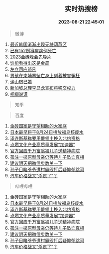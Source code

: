 <div align="center"><h2>实时热搜榜</h2><h4>2023-08-21 22:45:01</h4></div>

> 微博  

1. [最近韩国渐渐出现无糖葫芦区](https://s.weibo.com/weibo?q=%E6%9C%80%E8%BF%91%E9%9F%A9%E5%9B%BD%E6%B8%90%E6%B8%90%E5%87%BA%E7%8E%B0%E6%97%A0%E7%B3%96%E8%91%AB%E8%8A%A6%E5%8C%BA&t=31&band_rank=1&Refer=top)<br />
2. [已有152例猴痘病例死亡](https://s.weibo.com/weibo?q=%23%E5%B7%B2%E6%9C%89152%E4%BE%8B%E7%8C%B4%E7%97%98%E7%97%85%E4%BE%8B%E6%AD%BB%E4%BA%A1%23&t=31&band_rank=2&Refer=top)<br />
3. [2023金砖峰会先导片](https://s.weibo.com/weibo?q=%232023%E9%87%91%E7%A0%96%E5%B3%B0%E4%BC%9A%E5%85%88%E5%AF%BC%E7%89%87%23&t=31&band_rank=3&Refer=top)<br />
4. [谁能看得出这是金晨](https://s.weibo.com/weibo?q=%23%E8%B0%81%E8%83%BD%E7%9C%8B%E5%BE%97%E5%87%BA%E8%BF%99%E6%98%AF%E9%87%91%E6%99%A8%23&t=31&band_rank=4&Refer=top)<br />
5. [左立回应怒吼](https://s.weibo.com/weibo?q=%23%E5%B7%A6%E7%AB%8B%E5%9B%9E%E5%BA%94%E6%80%92%E5%90%BC%23&t=31&band_rank=5&Refer=top)<br />
6. [男孩在柬埔寨坠亡身上刻着被害冤枉](https://s.weibo.com/weibo?q=%23%E7%94%B7%E5%AD%A9%E5%9C%A8%E6%9F%AC%E5%9F%94%E5%AF%A8%E5%9D%A0%E4%BA%A1%E8%BA%AB%E4%B8%8A%E5%88%BB%E7%9D%80%E8%A2%AB%E5%AE%B3%E5%86%A4%E6%9E%89%23&t=31&band_rank=6&Refer=top)<br />
7. [涂山璟已婚](https://s.weibo.com/weibo?q=%23%E6%B6%82%E5%B1%B1%E7%92%9F%E5%B7%B2%E5%A9%9A%23&t=31&band_rank=7&Refer=top)<br />
8. [新加坡总理李显龙宣布将移交权力](https://s.weibo.com/weibo?q=%23%E6%96%B0%E5%8A%A0%E5%9D%A1%E6%80%BB%E7%90%86%E6%9D%8E%E6%98%BE%E9%BE%99%E5%AE%A3%E5%B8%83%E5%B0%86%E7%A7%BB%E4%BA%A4%E6%9D%83%E5%8A%9B%23&t=31&band_rank=8&Refer=top)<br />
9. [相柳说谎](https://s.weibo.com/weibo?q=%23%E7%9B%B8%E6%9F%B3%E8%AF%B4%E8%B0%8E%23&t=31&band_rank=9&Refer=top)<br />

> 知乎  


> 百度  

1. [金砖国家是守望相助的大家庭](https://www.baidu.com/s?wd=%E9%87%91%E7%A0%96%E5%9B%BD%E5%AE%B6%E6%98%AF%E5%AE%88%E6%9C%9B%E7%9B%B8%E5%8A%A9%E7%9A%84%E5%A4%A7%E5%AE%B6%E5%BA%AD&sa=fyb_news&rsv_dl=fyb_news)<br />
2. [日本最早将于8月24日排放福岛核废水](https://www.baidu.com/s?wd=%E6%97%A5%E6%9C%AC%E6%9C%80%E6%97%A9%E5%B0%86%E4%BA%8E8%E6%9C%8824%E6%97%A5%E6%8E%92%E6%94%BE%E7%A6%8F%E5%B2%9B%E6%A0%B8%E5%BA%9F%E6%B0%B4&sa=fyb_news&rsv_dl=fyb_news)<br />
3. [泽连斯基称要用俄领土换入北约资格](https://www.baidu.com/s?wd=%E6%B3%BD%E8%BF%9E%E6%96%AF%E5%9F%BA%E7%A7%B0%E8%A6%81%E7%94%A8%E4%BF%84%E9%A2%86%E5%9C%9F%E6%8D%A2%E5%85%A5%E5%8C%97%E7%BA%A6%E8%B5%84%E6%A0%BC&sa=fyb_news&rsv_dl=fyb_news)<br />
4. [点燃文化产业高质量发展“加速器”](https://www.baidu.com/s?wd=%E7%82%B9%E7%87%83%E6%96%87%E5%8C%96%E4%BA%A7%E4%B8%9A%E9%AB%98%E8%B4%A8%E9%87%8F%E5%8F%91%E5%B1%95%E2%80%9C%E5%8A%A0%E9%80%9F%E5%99%A8%E2%80%9D&sa=fyb_news&rsv_dl=fyb_news)<br />
5. [官方回应千万富翁被儿子送精神病院](https://www.baidu.com/s?wd=%E5%AE%98%E6%96%B9%E5%9B%9E%E5%BA%94%E5%8D%83%E4%B8%87%E5%AF%8C%E7%BF%81%E8%A2%AB%E5%84%BF%E5%AD%90%E9%80%81%E7%B2%BE%E7%A5%9E%E7%97%85%E9%99%A2&sa=fyb_news&rsv_dl=fyb_news)<br />
6. [孤注一掷原型母亲仍等待儿子坠亡真相](https://www.baidu.com/s?wd=%E5%AD%A4%E6%B3%A8%E4%B8%80%E6%8E%B7%E5%8E%9F%E5%9E%8B%E6%AF%8D%E4%BA%B2%E4%BB%8D%E7%AD%89%E5%BE%85%E5%84%BF%E5%AD%90%E5%9D%A0%E4%BA%A1%E7%9C%9F%E7%9B%B8&sa=fyb_news&rsv_dl=fyb_news)<br />
7. [建议明天把微信步数关一下](https://www.baidu.com/s?wd=%E5%BB%BA%E8%AE%AE%E6%98%8E%E5%A4%A9%E6%8A%8A%E5%BE%AE%E4%BF%A1%E6%AD%A5%E6%95%B0%E5%85%B3%E4%B8%80%E4%B8%8B&sa=fyb_news&rsv_dl=fyb_news)<br />
8. [孙子目睹爷爷遭村霸殴打后疑抑郁跳河](https://www.baidu.com/s?wd=%E5%AD%99%E5%AD%90%E7%9B%AE%E7%9D%B9%E7%88%B7%E7%88%B7%E9%81%AD%E6%9D%91%E9%9C%B8%E6%AE%B4%E6%89%93%E5%90%8E%E7%96%91%E6%8A%91%E9%83%81%E8%B7%B3%E6%B2%B3&sa=fyb_news&rsv_dl=fyb_news)<br />
9. [汽车价格战又“杀疯了”？](https://www.baidu.com/s?wd=%E6%B1%BD%E8%BD%A6%E4%BB%B7%E6%A0%BC%E6%88%98%E5%8F%88%E2%80%9C%E6%9D%80%E7%96%AF%E4%BA%86%E2%80%9D%EF%BC%9F&sa=fyb_news&rsv_dl=fyb_news)<br />

> 哔哩哔哩  

1. [金砖国家是守望相助的大家庭](https://www.baidu.com/s?wd=%E9%87%91%E7%A0%96%E5%9B%BD%E5%AE%B6%E6%98%AF%E5%AE%88%E6%9C%9B%E7%9B%B8%E5%8A%A9%E7%9A%84%E5%A4%A7%E5%AE%B6%E5%BA%AD&sa=fyb_news&rsv_dl=fyb_news)<br />
2. [日本最早将于8月24日排放福岛核废水](https://www.baidu.com/s?wd=%E6%97%A5%E6%9C%AC%E6%9C%80%E6%97%A9%E5%B0%86%E4%BA%8E8%E6%9C%8824%E6%97%A5%E6%8E%92%E6%94%BE%E7%A6%8F%E5%B2%9B%E6%A0%B8%E5%BA%9F%E6%B0%B4&sa=fyb_news&rsv_dl=fyb_news)<br />
3. [泽连斯基称要用俄领土换入北约资格](https://www.baidu.com/s?wd=%E6%B3%BD%E8%BF%9E%E6%96%AF%E5%9F%BA%E7%A7%B0%E8%A6%81%E7%94%A8%E4%BF%84%E9%A2%86%E5%9C%9F%E6%8D%A2%E5%85%A5%E5%8C%97%E7%BA%A6%E8%B5%84%E6%A0%BC&sa=fyb_news&rsv_dl=fyb_news)<br />
4. [点燃文化产业高质量发展“加速器”](https://www.baidu.com/s?wd=%E7%82%B9%E7%87%83%E6%96%87%E5%8C%96%E4%BA%A7%E4%B8%9A%E9%AB%98%E8%B4%A8%E9%87%8F%E5%8F%91%E5%B1%95%E2%80%9C%E5%8A%A0%E9%80%9F%E5%99%A8%E2%80%9D&sa=fyb_news&rsv_dl=fyb_news)<br />
5. [官方回应千万富翁被儿子送精神病院](https://www.baidu.com/s?wd=%E5%AE%98%E6%96%B9%E5%9B%9E%E5%BA%94%E5%8D%83%E4%B8%87%E5%AF%8C%E7%BF%81%E8%A2%AB%E5%84%BF%E5%AD%90%E9%80%81%E7%B2%BE%E7%A5%9E%E7%97%85%E9%99%A2&sa=fyb_news&rsv_dl=fyb_news)<br />
6. [孤注一掷原型母亲仍等待儿子坠亡真相](https://www.baidu.com/s?wd=%E5%AD%A4%E6%B3%A8%E4%B8%80%E6%8E%B7%E5%8E%9F%E5%9E%8B%E6%AF%8D%E4%BA%B2%E4%BB%8D%E7%AD%89%E5%BE%85%E5%84%BF%E5%AD%90%E5%9D%A0%E4%BA%A1%E7%9C%9F%E7%9B%B8&sa=fyb_news&rsv_dl=fyb_news)<br />
7. [建议明天把微信步数关一下](https://www.baidu.com/s?wd=%E5%BB%BA%E8%AE%AE%E6%98%8E%E5%A4%A9%E6%8A%8A%E5%BE%AE%E4%BF%A1%E6%AD%A5%E6%95%B0%E5%85%B3%E4%B8%80%E4%B8%8B&sa=fyb_news&rsv_dl=fyb_news)<br />
8. [孙子目睹爷爷遭村霸殴打后疑抑郁跳河](https://www.baidu.com/s?wd=%E5%AD%99%E5%AD%90%E7%9B%AE%E7%9D%B9%E7%88%B7%E7%88%B7%E9%81%AD%E6%9D%91%E9%9C%B8%E6%AE%B4%E6%89%93%E5%90%8E%E7%96%91%E6%8A%91%E9%83%81%E8%B7%B3%E6%B2%B3&sa=fyb_news&rsv_dl=fyb_news)<br />
9. [汽车价格战又“杀疯了”？](https://www.baidu.com/s?wd=%E6%B1%BD%E8%BD%A6%E4%BB%B7%E6%A0%BC%E6%88%98%E5%8F%88%E2%80%9C%E6%9D%80%E7%96%AF%E4%BA%86%E2%80%9D%EF%BC%9F&sa=fyb_news&rsv_dl=fyb_news)<br />
